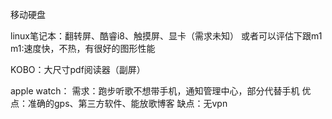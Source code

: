 移动硬盘

linux笔记本：翻转屏、酷睿i8、触摸屏、显卡（需求未知）
或者可以评估下跟m1
m1:速度快，不热，有很好的图形性能

KOBO：大尺寸pdf阅读器（副屏）

apple watch：
需求：跑步听歌不想带手机，通知管理中心，部分代替手机
优点：准确的gps、第三方软件、能放歌博客
缺点：无vpn




